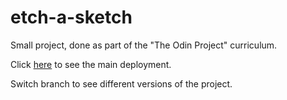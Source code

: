 # etch-a-sketch

 Small project, done as part of the "The Odin Project" curriculum.
 
 Click [here](https://gadiguibou.github.io/etch-a-sketch/) to see the main deployment.
 
 Switch branch to see different versions of the project.
